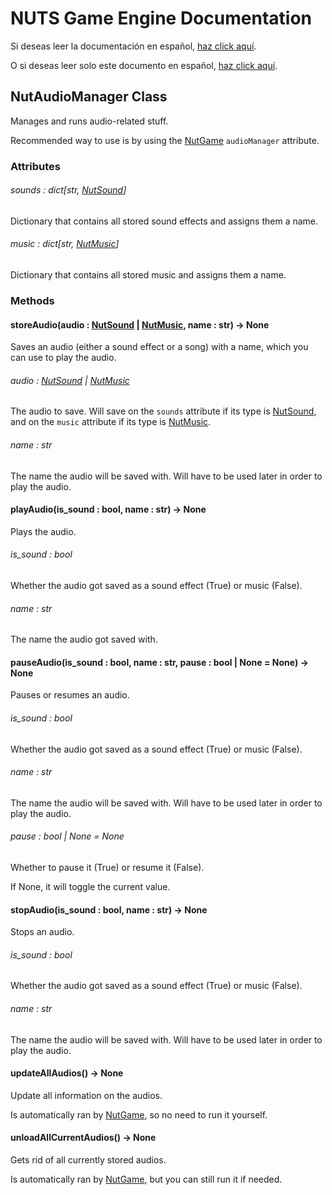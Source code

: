 # NUTS Game Engine Documentation

Si deseas leer la documentación en español, [haz click aquí](/DOCUMENTATION_Ñ/INDEX.md).

O si deseas leer solo este documento en español, [haz click aquí](/DOCUMENTATION_Ñ/FILES/NUTAUDIOMANAGER.md).

## NutAudioManager Class

Manages and runs audio-related stuff.

Recommended way to use is by using the [NutGame](/DOCUMENTATION/FILES/NUTGAME.md) `audioManager` attribute.

### Attributes

###### sounds : dict[str, [NutSound](/DOCUMENTATION/FILES/NUTSOUND.md)]

Dictionary that contains all stored sound effects and assigns them a name.

###### music : dict[str, [NutMusic](/DOCUMENTATION/FILES/NUTMUSIC.md)]

Dictionary that contains all stored music and assigns them a name.

### Methods

#### storeAudio(audio : [NutSound](/DOCUMENTATION/FILES/NUTSOUND.md) | [NutMusic](/DOCUMENTATION/FILES/NUTMUSIC.md), name : str) -> None

Saves an audio (either a sound effect or a song) with a name, which you can use to play the audio.

###### audio : [NutSound](/DOCUMENTATION/FILES/NUTSOUND.md) | [NutMusic](/DOCUMENTATION/FILES/NUTMUSIC.md)

The audio to save. Will save on the `sounds` attribute if its type is [NutSound](/DOCUMENTATION/FILES/NUTSOUND.md), and on the `music` attribute if its type is [NutMusic](/DOCUMENTATION/FILES/NUTMUSIC.md).

###### name : str

The name the audio will be saved with. Will have to be used later in order to play the audio.

#### playAudio(is_sound : bool, name : str) -> None

Plays the audio.

###### is_sound : bool

Whether the audio got saved as a sound effect (True) or music (False).

###### name : str

The name the audio got saved with.

#### pauseAudio(is_sound : bool, name : str, pause : bool | None = None) -> None

Pauses or resumes an audio.

###### is_sound : bool

Whether the audio got saved as a sound effect (True) or music (False).

###### name : str

The name the audio will be saved with. Will have to be used later in order to play the audio.

###### pause : bool | None = None

Whether to pause it (True) or resume it (False).

If None, it will toggle the current value.

#### stopAudio(is_sound : bool, name : str) -> None

Stops an audio.

###### is_sound : bool

Whether the audio got saved as a sound effect (True) or music (False).

###### name : str

The name the audio will be saved with. Will have to be used later in order to play the audio.

#### updateAllAudios() -> None

Update all information on the audios.

Is automatically ran by [NutGame](/DOCUMENTATION/FILES/NUTGAME.md), so no need to run it yourself.

#### unloadAllCurrentAudios() -> None

Gets rid of all currently stored audios.

Is automatically ran by [NutGame](/DOCUMENTATION/FILES/NUTGAME.md), but you can still run it if needed.
